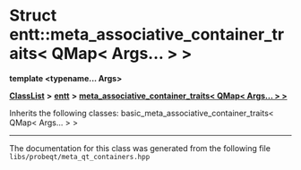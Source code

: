 

# Struct entt::meta\_associative\_container\_traits&lt; QMap&lt; Args... &gt; &gt;

**template &lt;typename... Args&gt;**



[**ClassList**](annotated.md) **>** [**entt**](namespaceentt.md) **>** [**meta\_associative\_container\_traits&lt; QMap&lt; Args... &gt; &gt;**](structentt_1_1meta__associative__container__traits_3_01QMap_3_01Args_8_8_8_01_4_01_4.md)








Inherits the following classes: basic_meta_associative_container_traits< QMap< Args... > >































































------------------------------
The documentation for this class was generated from the following file `libs/probeqt/meta_qt_containers.hpp`

